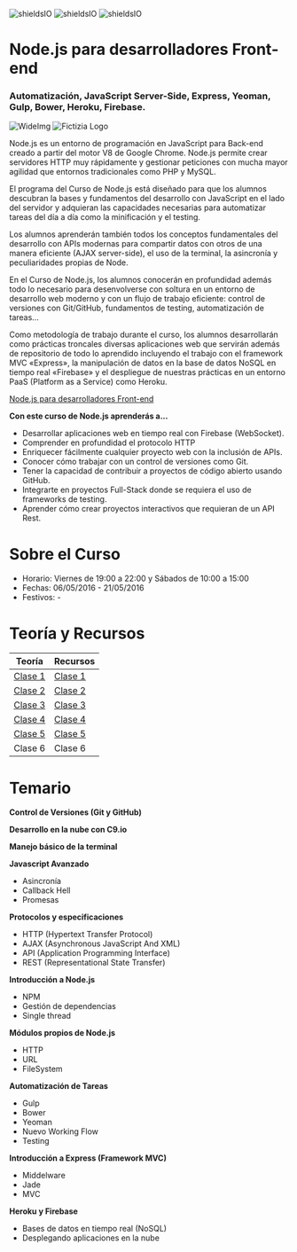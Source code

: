 ![shieldsIO](https://img.shields.io/github/issues/Fictizia/Curso-Node.js-para-desarrolladores-Front-end_ed2.svg)
![shieldsIO](https://img.shields.io/github/forks/Fictizia/Curso-Node.js-para-desarrolladores-Front-end_ed2.svg)
![shieldsIO](https://img.shields.io/github/stars/Fictizia/Curso-Node.js-para-desarrolladores-Front-end_ed2.svg)

# Node.js para desarrolladores Front-end
### Automatización, JavaScript Server-Side, Express, Yeoman, Gulp, Bower, Heroku, Firebase.

![WideImg](http://www.fictizia.com/assets/styles/styleImgs/wideBox/widebox_nodejs.png)
![Fictizia Logo](https://media.licdn.com/media/p/1/000/1ed/254/29475de.png)

Node.js es un entorno de programación en JavaScript para Back-end creado a partir del motor V8 de Google Chrome. Node.js permite crear servidores HTTP muy rápidamente y gestionar peticiones con mucha mayor agilidad que entornos tradicionales como PHP y MySQL.

El programa del Curso de Node.js está diseñado para que los alumnos descubran la bases y fundamentos del desarrollo con JavaScript en el lado del servidor y adquieran las capacidades necesarias para automatizar tareas del día a día como la minificación y el testing.

Los alumnos aprenderán también todos los conceptos fundamentales del desarrollo con APIs modernas para compartir datos con otros de una manera eficiente (AJAX server-side), el uso de la terminal, la asincronía y peculiaridades propias de Node.

En el Curso de Node.js, los alumnos conocerán en profundidad además todo lo necesario para desenvolverse con soltura en un entorno de desarrollo web moderno y con un flujo de trabajo eficiente: control de versiones con Git/GitHub, fundamentos de testing, automatización de tareas...

Como metodología de trabajo durante el curso, los alumnos desarrollarán como prácticas troncales diversas aplicaciones web que servirán además de repositorio de todo lo aprendido incluyendo el trabajo con el framework MVC «Express», la manipulación de datos en la base de datos NoSQL en tiempo real «Firebase» y el despliegue de nuestras prácticas en un entorno PaaS (Platform as a Service) como Heroku.

[Node.js para desarrolladores Front-end](http://www.fictizia.com/formacion/curso_nodejs)


**Con este curso de Node.js aprenderás a...**
* Desarrollar aplicaciones web en tiempo real con Firebase (WebSocket).
* Comprender en profundidad el protocolo HTTP
* Enriquecer fácilmente cualquier proyecto web con la inclusión de APIs.
* Conocer cómo trabajar con un control de versiones como Git.
* Tener la capacidad de contribuir a proyectos de código abierto usando GitHub.
* Integrarte en proyectos Full-Stack donde se requiera el uso de frameworks de testing.
* Aprender cómo crear proyectos interactivos que requieran de un API Rest.

Sobre el Curso
=================
* Horario: Viernes de 19:00 a 22:00 y Sábados de 10:00 a 15:00
* Fechas: 06/05/2016 - 21/05/2016
* Festivos: -

Teoría y Recursos
=================
Teoría | Recursos
------------ | -------------
[Clase 1](teoria/clase1.md)	| [Clase 1](recursos/clase1.md)
[Clase 2](teoria/clase2.md) | [Clase 2](recursos/clase2.md)
[Clase 3](teoria/clase3.md) | [Clase 3](recursos/clase3.md)
[Clase 4](teoria/clase4.md) | [Clase 4](recursos/clase4.md)
[Clase 5](teoria/clase5.md) | [Clase 5](recursos/clase5.md)
Clase 6 | Clase 6


Temario
=================

**Control de Versiones (Git y GitHub)**

**Desarrollo en la nube con C9.io**

**Manejo básico de la terminal**

**Javascript Avanzado**
* Asincronía
* Callback Hell
* Promesas

**Protocolos y especificaciones**
* HTTP (Hypertext Transfer Protocol)
* AJAX (Asynchronous JavaScript And XML)
* API (Application Programming Interface)
* REST (Representational State Transfer)

**Introducción a Node.js**
* NPM
* Gestión de dependencias
* Single thread

**Módulos propios de Node.js**
* HTTP
* URL
* FileSystem

**Automatización de Tareas**
* Gulp
* Bower
* Yeoman
* Nuevo Working Flow
* Testing

**Introducción a Express (Framework MVC)**
* Middelware
* Jade
* MVC

**Heroku y Firebase**
* Bases de datos en tiempo real (NoSQL)
* Desplegando aplicaciones en la nube
